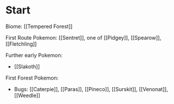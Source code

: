 # Start

Biome: [[Tempered Forest]]

First Route Pokemon: [[Sentret]], one of [[Pidgey]], [[Spearow]], [[Fletchling]]

Further early Pokemon: 
- [[Slakoth]]

First Forest Pokemon:
- Bugs: [[Caterpie]], [[Paras]], [[Pineco]], [[Surskit]], [[Venonat]], [[Weedle]]